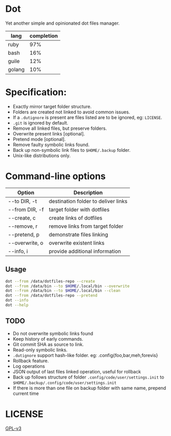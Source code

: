 # Dot
Yet another simple and opinionated dot files manager.

| lang   | completion |
|--------|------------|
| ruby   | 97%        |
| bash   | 16%        |
| guile  | 12%        |
| golang | 10%        |

# Specification:
 - Exactly mirror target folder structure.
 - Folders are created not linked to avoid common issues.
 - If a `.dutignore` is present are files listed are to be ignored, eg: `LICENSE`.
 - `.git` is ignored by default.
 - Remove all linked files, but preserve folders.
 - Overwrite present links [optional].
 - Pretend mode [optional].
 - Remove faulty symbolic links found.
 - Back up non-symbolic link files to `$HOME/.backup` folder.
 - Unix-like distributions only.

# Command-line options
    
| Option         | Description                          |
|----------------|--------------------------------------|
| --to DIR, -t   | destination folder to deliver links  |
| --from DIR, -f | target folder with dotfiles          |
| --create, c    | create links of dotfiles             |
| --remove, r    | remove links from target folder      |
| --pretend, p   | demonstrate files linking            |
| --overwrite, o | overwrite existent links             |
| --info, i      | provide additional information       |

## Usage

```sh
dot --from /data/dotfiles-repo --create
dot --from /data/bin --to $HOME/.local/bin --overwrite
dot --from /data/bin --to $HOME/.local/bin --clean
dot --from /data/dotfiles-repo --pretend
dot --info
dot --help
```

## TODO
- Do not overwrite symbolic links found
- Keep history of early commands.
- Git commit SHA as source to link.
- Read-only symbolic links.
- `.dutignore` support hash-like folder. eg: .config{foo,bar,meh,forevis}
- Rollback feature.
- Log operations
- JSON output of last files linked operation, useful for rollback
- Back up follows structure of folder `.config/code/user/settings.init` to `$HOME/.backup/.config/code/user/settings.init`
- If there is more than one file on backup folder with same name, prepend current time

# LICENSE

[GPL-v3](https://www.gnu.org/licenses/gpl-3.0.en.html)
